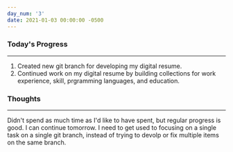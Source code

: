 ```yaml
---
day_num: '3'
date: 2021-01-03 00:00:00 -0500
---
```

### Today's Progress

--------------------

1. Created new git branch for developing my digital resume.
2. Continued work on my digital resume by building collections for work experience, skill, prgramming languages, and education.

### Thoughts

-------------------

Didn't spend as much time as I'd like to have spent, but regular progress is good. I can continue tomorrow. I need to get used to focusing on a single task on a single git branch, instead of trying to devolp or fix multiple items on the same branch.